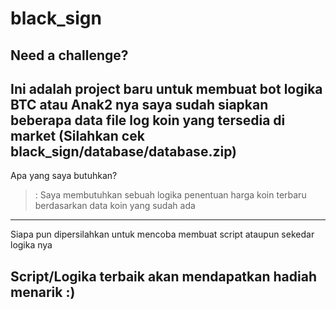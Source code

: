 # black_sign
Need a challenge?
------------------------------------------------------------
Ini adalah project baru untuk membuat bot logika BTC atau Anak2 nya
saya sudah siapkan beberapa data file log koin yang tersedia di market
(Silahkan cek black_sign/database/database.zip)
------------------------------------------------------------
Apa yang saya butuhkan?
>: Saya membutuhkan sebuah logika penentuan harga koin terbaru 
    berdasarkan data koin yang sudah ada
------------------------------------------------------------
Siapa pun dipersilahkan untuk mencoba membuat script ataupun sekedar logika nya


Script/Logika terbaik akan mendapatkan hadiah menarik :)
------------------------------------------------------------
